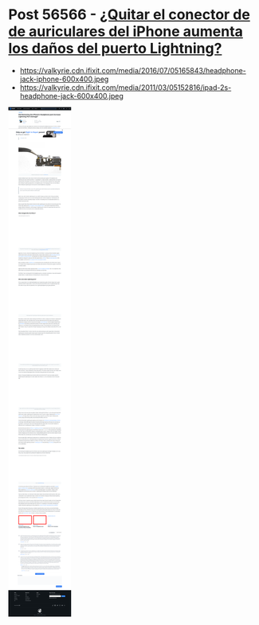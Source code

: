 # Post 56566 - [¿Quitar el conector de de auriculares del iPhone aumenta los daños del puerto Lightning?](https://www.ifixit.com/News/56566/quitar-el-conector-de-de-auriculares-del-iphone-aumenta-los-danos-del-puerto-lightning)

- https://valkyrie.cdn.ifixit.com/media/2016/07/05165843/headphone-jack-iphone-600x400.jpeg
- https://valkyrie.cdn.ifixit.com/media/2011/03/05152816/ipad-2s-headphone-jack-600x400.jpeg

![screencap](screenshots/fb53f6f5-bcc0-4d52-8a8f-8f3a1a87116e.png)

